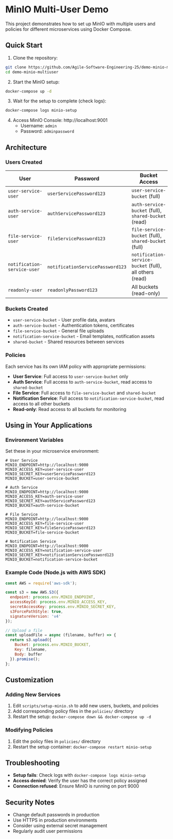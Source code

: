 # MinIO Multi-User Demo

This project demonstrates how to set up MinIO with multiple users and policies for different microservices using Docker Compose.

## Quick Start

1. Clone the repository:
```bash
git clone https://github.com/Agile-Software-Engineering-25/demo-minio-multiuser.git
cd demo-minio-multiuser
```

2. Start the MinIO setup:
```bash
docker-compose up -d
```

3. Wait for the setup to complete (check logs):
```bash
docker-compose logs minio-setup
```

4. Access MinIO Console: http://localhost:9001
   - Username: `admin`
   - Password: `adminpassword`

## Architecture

### Users Created

| User | Password | Bucket Access | Description |
|------|----------|---------------|-------------|
| `user-service-user` | `userServicePassword123` | `user-service-bucket` (full) | User management service |
| `auth-service-user` | `authServicePassword123` | `auth-service-bucket` (full), `shared-bucket` (read) | Authentication service |
| `file-service-user` | `fileServicePassword123` | `file-service-bucket` (full), `shared-bucket` (full) | File management service |
| `notification-service-user` | `notificationServicePassword123` | `notification-service-bucket` (full), all others (read) | Notification service |
| `readonly-user` | `readonlyPassword123` | All buckets (read-only) | Monitoring/debugging |

### Buckets Created

- `user-service-bucket` - User profile data, avatars
- `auth-service-bucket` - Authentication tokens, certificates
- `file-service-bucket` - General file uploads
- `notification-service-bucket` - Email templates, notification assets
- `shared-bucket` - Shared resources between services

### Policies

Each service has its own IAM policy with appropriate permissions:

- **User Service**: Full access to `user-service-bucket` only
- **Auth Service**: Full access to `auth-service-bucket`, read access to `shared-bucket`
- **File Service**: Full access to `file-service-bucket` and `shared-bucket`
- **Notification Service**: Full access to `notification-service-bucket`, read access to all other buckets
- **Read-only**: Read access to all buckets for monitoring

## Using in Your Applications

### Environment Variables

Set these in your microservice environment:

```env
# User Service
MINIO_ENDPOINT=http://localhost:9000
MINIO_ACCESS_KEY=user-service-user
MINIO_SECRET_KEY=userServicePassword123
MINIO_BUCKET=user-service-bucket

# Auth Service
MINIO_ENDPOINT=http://localhost:9000
MINIO_ACCESS_KEY=auth-service-user
MINIO_SECRET_KEY=authServicePassword123
MINIO_BUCKET=auth-service-bucket

# File Service
MINIO_ENDPOINT=http://localhost:9000
MINIO_ACCESS_KEY=file-service-user
MINIO_SECRET_KEY=fileServicePassword123
MINIO_BUCKET=file-service-bucket

# Notification Service
MINIO_ENDPOINT=http://localhost:9000
MINIO_ACCESS_KEY=notification-service-user
MINIO_SECRET_KEY=notificationServicePassword123
MINIO_BUCKET=notification-service-bucket
```

### Example Code (Node.js with AWS SDK)

```javascript
const AWS = require('aws-sdk');

const s3 = new AWS.S3({
  endpoint: process.env.MINIO_ENDPOINT,
  accessKeyId: process.env.MINIO_ACCESS_KEY,
  secretAccessKey: process.env.MINIO_SECRET_KEY,
  s3ForcePathStyle: true,
  signatureVersion: 'v4'
});

// Upload a file
const uploadFile = async (filename, buffer) => {
  return s3.upload({
    Bucket: process.env.MINIO_BUCKET,
    Key: filename,
    Body: buffer
  }).promise();
};
```

## Customization

### Adding New Services

1. Edit `scripts/setup-minio.sh` to add new users, buckets, and policies
2. Add corresponding policy files in the `policies/` directory
3. Restart the setup: `docker-compose down && docker-compose up -d`

### Modifying Policies

1. Edit the policy files in `policies/` directory
2. Restart the setup container: `docker-compose restart minio-setup`

## Troubleshooting

- **Setup fails**: Check logs with `docker-compose logs minio-setup`
- **Access denied**: Verify the user has the correct policy assigned
- **Connection refused**: Ensure MinIO is running on port 9000

## Security Notes

- Change default passwords in production
- Use HTTPS in production environments
- Consider using external secret management
- Regularly audit user permissions